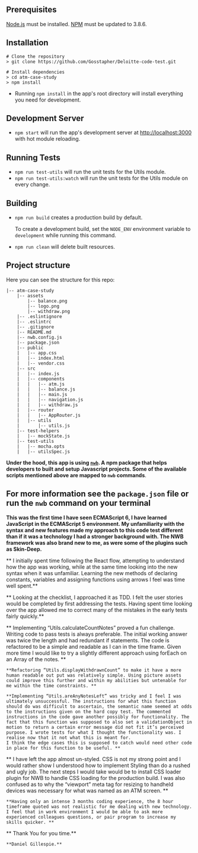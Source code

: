 ## Prerequisites

[Node.js](http://nodejs.org/) must be installed.
[NPM](https://www.npmjs.com/) must be updated to 3.8.6.

## Installation

```shell
# Clone the repository
> git clone https://github.com/Gosstapher/Deloitte-code-test.git

# Install dependencies
> cd atm-case-study
> npm install
```
* Running `npm install` in the app's root directory will install everything you need for development.

## Development Server

* `npm start` will run the app's development server at [http://localhost:3000](http://localhost:3000) with hot module reloading.

## Running Tests

* `npm run test-utils` will run the unit tests for the Utils module.
* `npm run test-utils:watch` will run the unit tests for the Utils module on every change.


## Building

* `npm run build` creates a production build by default.

   To create a development build, set the `NODE_ENV` environment variable to `development` while running this command.

* `npm run clean` will delete built resources.

## Project structure

Here you can see the structure for this repo:

```
|-- atm-case-study
    |-- assets
        |-- balance.png
        |-- logo.png
        |-- withdraw.png
    |-- .eslintignore
    |-- .eslintrc
    |-- .gitignore
    |-- README.md
    |-- nwb.config.js
    |-- package.json
    |-- public
    |   |-- app.css
    |   |-- index.html
    |   |-- vendor.css
    |-- src
    |   |-- index.js
    |   |-- components
    |   |   |-- atm.js
    |   |   |-- balance.js
    |   |   |-- main.js
    |   |   |-- navigation.js
    |   |   |-- withdraw.js
    |   |-- router
    |   |   |-- AppRouter.js
    |   |-- utils
    |       |-- utils.js
    |-- test-helpers
    |   |-- mockState.js
    |-- test-utils
    |   |-- mocha.opts
    |   |-- utilsSpec.js
```

**Under the hood, this app is using [`nwb`](https://github.com/insin/nwb). A npm package that helps developers to built and setup Javascript projects. Some of the available scripts mentioned above are mapped to `nwb` commands**.

**For more information see the `package.json` file or run the `nwb` command on your terminal**
------------------------------------------------------------------------------------------------------

    
   **This was the first time I have seen ECMAScript 6, I have learned JavaScript in the ECMAScript 5 environment. My unfamiliarity with the syntax and new features made my approach to this code test different than if it was a technology I had a stronger background with.
    The NWB framework was also brand new to me, as were some of the plugins such as Skin-Deep.**

   ** I initially spent time following the React flow, attempting to understand how the app was working, while at the same time looking into the new syntax when it was unfamiliar. Learning the new methods of declaring constants, variables and assigning functions using arrows I feel was time well spent.**

   ** Looking at the checklist, I approached it as TDD. I felt the user stories would be completed by first addressing the tests. Having spent time looking over the app allowed me to correct many of the mistakes in the early tests fairly quickly.**

   ** Implementing “Utils.calculateCountNotes” proved a fun challenge. Writing code to pass tests is always preferable. The initial working answer was twice the length and had redundant if statements. The code is refactored to be a simple and readable as I can in the time frame. Given more time I would like to try a slightly different approach using forEach on an Array of the notes. **

    **Refactoring “Utils.displayWithdrawnCount” to make it have a more human readable out put was relatively simple. Using picture assets could improve this further and within my abilities but untenable for me within the time constraints. **

    **Implementing “Utils.areAnyNotesLeft” was tricky and I feel I was ultimately unsuccessful. The instructions for what this function should do was difficult to ascertain, the semantic name seemed at odds to the instructions given on the hard copy test. The commented instructions in the code gave another possibly for functionality. The fact that this function was supposed to also set a validationObject in motion to return a certain error message did not fit it’s perceived purpose. I wrote tests for what I thought the functionality was. I realise now that it not what this is meant for.
    I think the edge cases this is supposed to catch would need other code in place for this function to be useful. **

   ** I have left the app almost un-styled. CSS is not my strong point and I would rather show I understood how to implement Styling than do a rushed and ugly job. The next steps I would take would be to install CSS loader plugin for NWB to handle CSS loading for the production build. I was also confused as to why the “viewport” meta tag for resizing to handheld devices was necessary for what was named as an ATM screen. **

    **Having only an intense 3 months coding experience, the 8 hour timeframe quoted was not realistic for me dealing with new technology. I feel that in work environment I would be able to ask more experienced colleagues questions, or pair program to increase my skills quicker. **

   ** Thank You for you time.**

    **Daniel Gillespie.**

















